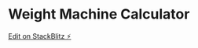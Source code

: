 # Weight Machine Calculator

[Edit on StackBlitz ⚡️](https://stackblitz.com/edit/typescript-m6nunl)

